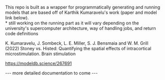 This repo is built as a wrapper for programmatically generating and running models that are based off of Karthik Kumaravelu's work (paper and model link below).\
      * still working on the running part as it will vary depending on the university's supercomputer architecture, way of handling jobs, and return code definitions

K. Kumaravelu, J. Sombeck, L. E. Miller, S. J. Bensmaia and W. M. Grill (2022) 
Stoney vs. Histed: Quantifying the spatial effects of intracortical microstimulation. 
Brain stimulation 

https://modeldb.science/267691

--- more detailed documentation to come --- 
